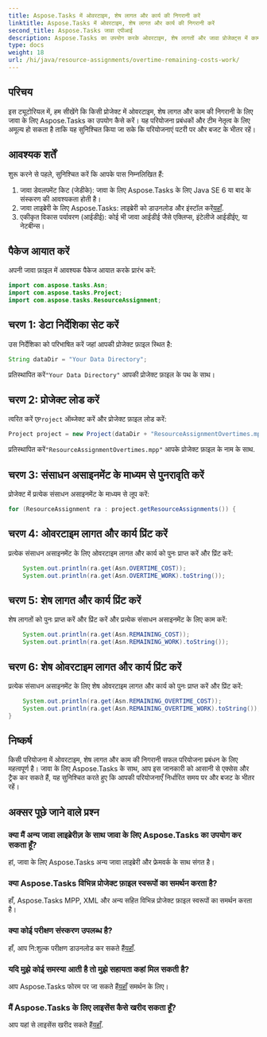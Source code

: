 ```yaml
---
title: Aspose.Tasks में ओवरटाइम, शेष लागत और कार्य की निगरानी करें
linktitle: Aspose.Tasks में ओवरटाइम, शेष लागत और कार्य की निगरानी करें
second_title: Aspose.Tasks जावा एपीआई
description: Aspose.Tasks का उपयोग करके ओवरटाइम, शेष लागतों और जावा प्रोजेक्ट्स में काम की निगरानी करना सीखें। प्रभावी परियोजना प्रबंधन के लिए आसान कदम.
type: docs
weight: 18
url: /hi/java/resource-assignments/overtime-remaining-costs-work/
---
```

## परिचय
इस ट्यूटोरियल में, हम सीखेंगे कि किसी प्रोजेक्ट में ओवरटाइम, शेष लागत और काम की निगरानी के लिए जावा के लिए Aspose.Tasks का उपयोग कैसे करें। यह परियोजना प्रबंधकों और टीम नेतृत्व के लिए अमूल्य हो सकता है ताकि यह सुनिश्चित किया जा सके कि परियोजनाएं पटरी पर और बजट के भीतर रहें।
## आवश्यक शर्तें
शुरू करने से पहले, सुनिश्चित करें कि आपके पास निम्नलिखित हैं:
1. जावा डेवलपमेंट किट (जेडीके): जावा के लिए Aspose.Tasks के लिए Java SE 6 या बाद के संस्करण की आवश्यकता होती है।
2.  जावा लाइब्रेरी के लिए Aspose.Tasks: लाइब्रेरी को डाउनलोड और इंस्टॉल करें[यहाँ](https://releases.aspose.com/tasks/java/).
3. एकीकृत विकास पर्यावरण (आईडीई): कोई भी जावा आईडीई जैसे एक्लिप्स, इंटेलीजे आईडीईए, या नेटबीन्स।

## पैकेज आयात करें
अपनी जावा फ़ाइल में आवश्यक पैकेज आयात करके प्रारंभ करें:
```java
import com.aspose.tasks.Asn;
import com.aspose.tasks.Project;
import com.aspose.tasks.ResourceAssignment;
```

## चरण 1: डेटा निर्देशिका सेट करें
उस निर्देशिका को परिभाषित करें जहां आपकी प्रोजेक्ट फ़ाइल स्थित है:
```java
String dataDir = "Your Data Directory";
```
 प्रतिस्थापित करें`"Your Data Directory"` आपकी प्रोजेक्ट फ़ाइल के पथ के साथ।
## चरण 2: प्रोजेक्ट लोड करें
 त्वरित करें ए`Project` ऑब्जेक्ट करें और प्रोजेक्ट फ़ाइल लोड करें:
```java
Project project = new Project(dataDir + "ResourceAssignmentOvertimes.mpp");
```
 प्रतिस्थापित करें`"ResourceAssignmentOvertimes.mpp"` आपके प्रोजेक्ट फ़ाइल के नाम के साथ.
## चरण 3: संसाधन असाइनमेंट के माध्यम से पुनरावृति करें
प्रोजेक्ट में प्रत्येक संसाधन असाइनमेंट के माध्यम से लूप करें:
```java
for (ResourceAssignment ra : project.getResourceAssignments()) {
```
## चरण 4: ओवरटाइम लागत और कार्य प्रिंट करें
प्रत्येक संसाधन असाइनमेंट के लिए ओवरटाइम लागत और कार्य को पुनः प्राप्त करें और प्रिंट करें:
```java
    System.out.println(ra.get(Asn.OVERTIME_COST));
    System.out.println(ra.get(Asn.OVERTIME_WORK).toString());
```
## चरण 5: शेष लागत और कार्य प्रिंट करें
शेष लागतों को पुनः प्राप्त करें और प्रिंट करें और प्रत्येक संसाधन असाइनमेंट के लिए काम करें:
```java
    System.out.println(ra.get(Asn.REMAINING_COST));
    System.out.println(ra.get(Asn.REMAINING_WORK).toString());
```
## चरण 6: शेष ओवरटाइम लागत और कार्य प्रिंट करें
प्रत्येक संसाधन असाइनमेंट के लिए शेष ओवरटाइम लागत और कार्य को पुनः प्राप्त करें और प्रिंट करें:
```java
    System.out.println(ra.get(Asn.REMAINING_OVERTIME_COST));
    System.out.println(ra.get(Asn.REMAINING_OVERTIME_WORK).toString());
}
```

## निष्कर्ष
किसी परियोजना में ओवरटाइम, शेष लागत और काम की निगरानी सफल परियोजना प्रबंधन के लिए महत्वपूर्ण है। जावा के लिए Aspose.Tasks के साथ, आप इस जानकारी को आसानी से एक्सेस और ट्रैक कर सकते हैं, यह सुनिश्चित करते हुए कि आपकी परियोजनाएँ निर्धारित समय पर और बजट के भीतर रहें।
## अक्सर पूछे जाने वाले प्रश्न
### क्या मैं अन्य जावा लाइब्रेरीज़ के साथ जावा के लिए Aspose.Tasks का उपयोग कर सकता हूँ?
हां, जावा के लिए Aspose.Tasks अन्य जावा लाइब्रेरी और फ्रेमवर्क के साथ संगत है।
### क्या Aspose.Tasks विभिन्न प्रोजेक्ट फ़ाइल स्वरूपों का समर्थन करता है?
हाँ, Aspose.Tasks MPP, XML और अन्य सहित विभिन्न प्रोजेक्ट फ़ाइल स्वरूपों का समर्थन करता है।
### क्या कोई परीक्षण संस्करण उपलब्ध है?
 हाँ, आप नि:शुल्क परीक्षण डाउनलोड कर सकते हैं[यहाँ](https://releases.aspose.com/).
### यदि मुझे कोई समस्या आती है तो मुझे सहायता कहां मिल सकती है?
 आप Aspose.Tasks फोरम पर जा सकते हैं[यहाँ](https://forum.aspose.com/c/tasks/15) समर्थन के लिए।
### मैं Aspose.Tasks के लिए लाइसेंस कैसे खरीद सकता हूँ?
 आप यहां से लाइसेंस खरीद सकते हैं[यहाँ](https://purchase.aspose.com/buy).